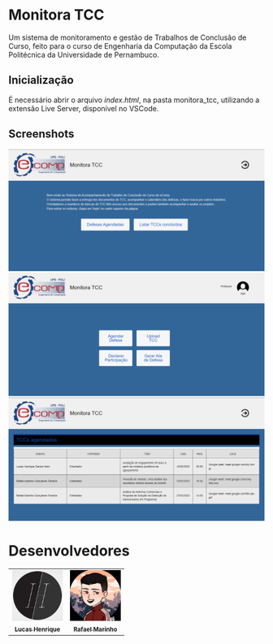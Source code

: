 # Monitora TCC

Um sistema de monitoramento e gestão de Trabalhos de Conclusão de Curso, feito para o curso de Engenharia da Computação da Escola Politécnica da Universidade de Pernambuco. 

## Inicialização
É necessário abrir o arquivo *index.html*, na pasta monitora_tcc, utilizando a extensão Live Server, disponível no VSCode.

## Screenshots
![](monitora_tcc\images\screenshots\app-image-1.png)
![](monitora_tcc\images\screenshots\app-image-2.png)
![](monitora_tcc\images\screenshots\app-image-3.png)


# Desenvolvedores
<table>
  <tr>
    <td align="center">
      <a href="https://github.com/LucasHenrique-dev">
        <img src="monitora_tcc\images\students\lucas-henrique.jpg" width="100px;"/><br>
        <sub>
          <b>Lucas Henrique</b>
        </sub>
      </a>
    </td>
    <td align="center">
      <a href="https://github.com/Rafarinh0">
        <img src="monitora_tcc\images\students\rafael-marinho.jpg" width="100px;"/><br>
        <sub>
          <b>Rafael Marinho</b>
        </sub>
      </a>
    </td>
  </tr>
</table>
